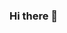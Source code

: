### Hi there 👋

<!--
Aprendendo **Front-End** desde 23/01/2023.

- 🌱 Em busca de novos conhecimentos.
- 📫 Contatos: Ryan Campos on linkedin / https://www.linkedin.com/in/ryan-campos-40abb7256/
-->

